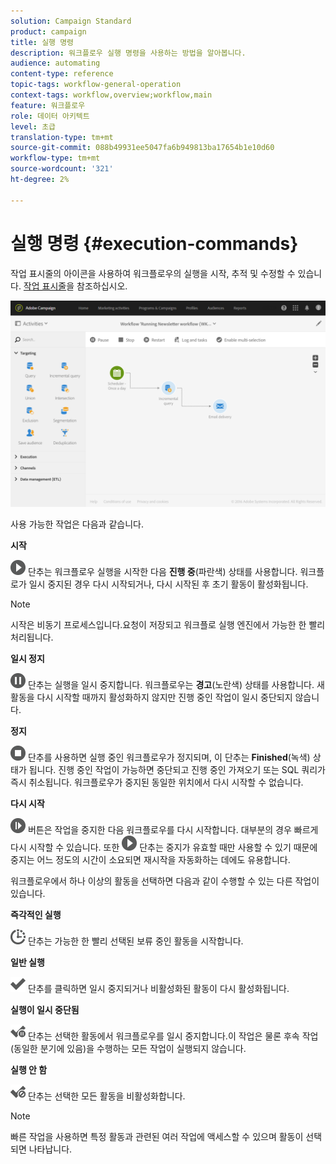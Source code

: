 ```yaml
---
solution: Campaign Standard
product: campaign
title: 실행 명령
description: 워크플로우 실행 명령을 사용하는 방법을 알아봅니다.
audience: automating
content-type: reference
topic-tags: workflow-general-operation
context-tags: workflow,overview;workflow,main
feature: 워크플로우
role: 데이터 아키텍트
level: 초급
translation-type: tm+mt
source-git-commit: 088b49931ee5047fa6b949813ba17654b1e10d60
workflow-type: tm+mt
source-wordcount: '321'
ht-degree: 2%

---
```



# 실행 명령 {#execution-commands}

작업 표시줄의 아이콘을 사용하여 워크플로우의 실행을 시작, 추적 및 수정할 수 있습니다. [작업 표시줄](../../automating/using/workflow-interface.md#action-bar)을 참조하십시오.

![](assets/wkf_execution_2.png)

사용 가능한 작업은 다음과 같습니다.

**시작**

![](assets/play_darkgrey-24px.png) 단추는 워크플로우 실행을 시작한 다음 **진행 중**(파란색) 상태를 사용합니다. 워크플로가 일시 중지된 경우 다시 시작되거나, 다시 시작된 후 초기 활동이 활성화됩니다.

>[!NOTE]
>
>시작은 비동기 프로세스입니다.요청이 저장되고 워크플로 실행 엔진에서 가능한 한 빨리 처리됩니다.

**일시 정지**

![](assets/pause_darkgrey-24px.png) 단추는 실행을 일시 중지합니다. 워크플로우는 **경고**(노란색) 상태를 사용합니다. 새 활동을 다시 시작할 때까지 활성화하지 않지만 진행 중인 작업이 일시 중단되지 않습니다.

**정지**

![](assets/stop_darkgrey-24px.png) 단추를 사용하면 실행 중인 워크플로우가 정지되며, 이 단추는 **Finished**(녹색) 상태가 됩니다. 진행 중인 작업이 가능하면 중단되고 진행 중인 가져오기 또는 SQL 쿼리가 즉시 취소됩니다. 워크플로우가 중지된 동일한 위치에서 다시 시작할 수 없습니다.

**다시 시작**

![](assets/pauseplay_darkgrey-24px.png) 버튼은 작업을 중지한 다음 워크플로우를 다시 시작합니다. 대부분의 경우 빠르게 다시 시작할 수 있습니다. 또한 ![](assets/play_darkgrey-24px.png) 단추는 중지가 유효할 때만 사용할 수 있기 때문에 중지는 어느 정도의 시간이 소요되면 재시작을 자동화하는 데에도 유용합니다.

워크플로우에서 하나 이상의 활동을 선택하면 다음과 같이 수행할 수 있는 다른 작업이 있습니다.

**즉각적인 실행**

![](assets/pending_darkgrey-24px.png) 단추는 가능한 한 빨리 선택된 보류 중인 활동을 시작합니다.

**일반 실행**

![](assets/check_darkgrey-24px.png) 단추를 클릭하면 일시 중지되거나 비활성화된 활동이 다시 활성화됩니다.

**실행이 일시 중단됨**

![](assets/check_pause_darkgrey-24px.png) 단추는 선택한 활동에서 워크플로우를 일시 중지합니다.이 작업은 물론 후속 작업(동일한 분기에 있음)을 수행하는 모든 작업이 실행되지 않습니다.

**실행 안 함**

![](assets/checkdisable.png) 단추는 선택한 모든 활동을 비활성화합니다.

>[!NOTE]
>
>빠른 작업을 사용하면 특정 활동과 관련된 여러 작업에 액세스할 수 있으며 활동이 선택되면 나타납니다.
